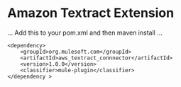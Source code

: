# Amazon Textract Extension

...
Add this to your pom.xml and then maven install
...
```
<dependency>
    <groupId>org.mulesoft.com</groupId>
    <artifactId>aws_textract_connnector</artifactId>
    <version>1.0.0</version>
    <classifier>mule-plugin</classifier>
</dependency >
```
